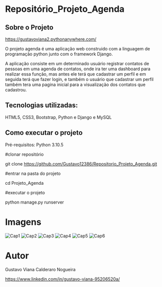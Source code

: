 # Repositório_Projeto_Agenda

## Sobre o Projeto
https://gustavoviana2.pythonanywhere.com/

O projeto agenda é uma aplicação web construido com a linguagem de programação python junto com o framework Django.

A aplicação consiste em um determinado usuário registrar contatos de pessoas em uma agenda de contatos, onde ira ter uma dashboard para realizar essa função, mas antes ele terá que cadastrar um perfil e em seguida terá que fazer login, e também o usuário que cadastrar um perfil também tera uma pagina inicial para a visualização dos contatos que cadastrou.

## Tecnologias utilizadas:
HTML5, CSS3, Bootstrap, Python e Django e MySQL

## Como executar o projeto

Pré-requisitos: Python 3.10.5

#clonar repositório

git clone https://github.com/Gustavo12386/Repositorio_Projeto_Agenda.git

#entrar na pasta do projeto 

cd Projeto_Agenda

#executar o projeto

python manage.py runserver

# Imagens

![Cap1](https://user-images.githubusercontent.com/81700849/186700299-aa8c5064-211b-4d35-9be3-a4ca9168ecd2.PNG)
![Cap2](https://user-images.githubusercontent.com/81700849/186700334-c5451a64-ab4f-46c4-9ab0-f3a3e3ed0934.PNG)
![Cap3](https://user-images.githubusercontent.com/81700849/186700363-e95856dc-de8c-4ef4-aa70-1fff969e7d54.PNG)
![Cap4](https://user-images.githubusercontent.com/81700849/186700399-efb00fe1-8601-4e5b-8cde-6c9339d49ec6.PNG)
![Cap5](https://user-images.githubusercontent.com/81700849/186700435-262c3421-691e-4f2f-9ef7-30d2dc3c3e42.PNG)
![Cap6](https://user-images.githubusercontent.com/81700849/186700461-72e79b23-8fa5-4902-b02e-25f93f6c66a6.PNG)

# Autor

Gustavo Viana Calderaro Nogueira

https://www.linkedin.com/in/gustavo-viana-95206520a/




